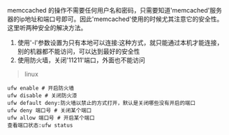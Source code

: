 memccached 的操作不需要任何用户名和密码，只需要知道'memcached'服务器的ip地址和端口号即可。因此'memcached'使用的时候尤其注意它的安全性。这里听两种安全的解决方法。

1. 使用'-l'参数设置为只有本地可以连接:这种方式，就只能通过本机才能连接，别的机器都不能访问，可以达到最好的安全性
2. 使用防火墙，关闭'11211'端口，外面也不能访问

> linux

```
ufw enable # 开启防火墙
ufw disable # 关闭防火漆
ufw default deny:防火墙以禁止的方式打开，默认是关闭哪些没有开启的端口
ufw deny 端口号 # 关闭某个端口
ufw allow 端口号 # 开启某个端口
查看端口状态:ufw status
```



